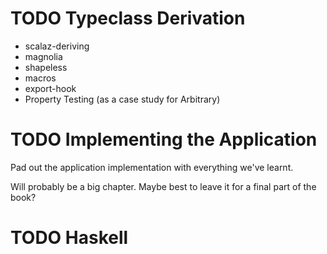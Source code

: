 
# TODO Typeclass Derivation

-   scalaz-deriving
-   magnolia
-   shapeless
-   macros
-   export-hook
-   Property Testing (as a case study for Arbitrary)


# TODO Implementing the Application

Pad out the application implementation with everything we've learnt.

Will probably be a big chapter. Maybe best to leave it for a final
part of the book?


# TODO Haskell


